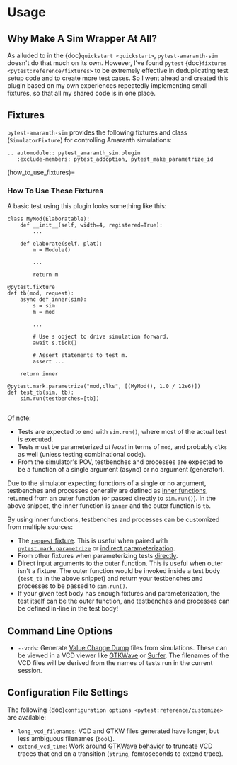 # Usage

## Why Make A Sim Wrapper At All?

As alluded to in the {doc}`quickstart <quickstart>`, `pytest-amaranth-sim`
doesn't do that much on its own. However, I've found `pytest` {doc}`fixtures <pytest:reference/fixtures>`
to be extremely effective in deduplicating test setup code and to create more 
test cases. So I went ahead and created this plugin based on my own experiences
repeatedly implementing small fixtures, so that all my shared code is in one
place.

## Fixtures

`pytest-amaranth-sim` provides the following fixtures and class (`SimulatorFixture`)
for controlling Amaranth simulations:

```{eval-rst}
.. automodule:: pytest_amaranth_sim.plugin
   :exclude-members: pytest_addoption, pytest_make_parametrize_id
```

(how_to_use_fixtures)=
### How To Use These Fixtures

A basic test using this plugin looks something like this:

```
class MyMod(Elaboratable):
    def __init__(self, width=4, registered=True):
        ...

    def elaborate(self, plat):
        m = Module()

        ...

        return m

@pytest.fixture
def tb(mod, request):
    async def inner(sim):
        s = sim
        m = mod

        ...

        # Use s object to drive simulation forward.
        await s.tick()

        # Assert statements to test m.
        assert ...

    return inner

@pytest.mark.parametrize("mod,clks", [(MyMod(), 1.0 / 12e6)])
def test_tb(sim, tb):
    sim.run(testbenches=[tb])
```

```{todo} Work on the prose of this section. Bullet points are a shortcut.
```

Of note: 

* Tests are expected to end with `sim.run()`, where most of the actual test
  is executed.
* Tests must be parameterized _at least_ in terms of `mod`, and probably `clks`
  as well (unless testing combinational code).
* From the simulator's POV, testbenches and processes are expected to be a
  function of a single argument (async) or no argument (generator).

Due to the simulator expecting functions of a single or no argument,
testbenches and processes generally are defined as [inner functions](https://docs.python.org/3.9/reference/compound_stmts.html#function-definitions), returned from an outer function (or passed
directly to `sim.run()`). In the above snippet, the inner function is `inner`
and the outer function is `tb`.

By using inner functions, testbenches and processes can be customized from
multiple sources:

* The [`request` fixture](https://docs.pytest.org/en/stable/reference/reference.html#std-fixture-request).
  This is useful when paired with [`pytest.mark.parametrize`](https://docs.pytest.org/en/stable/how-to/parametrize.html#pytest-mark-parametrize-parametrizing-test-functions) or [indirect parameterization](https://docs.pytest.org/en/stable/example/parametrize.html#indirect-parametrization).
* From other fixtures when parameterizing tests [directly](https://docs.pytest.org/en/stable/how-to/fixtures.html#override-a-fixture-with-direct-test-parametrization).
* Direct input arguments to the outer function. This is useful when outer
  isn't a fixture. The outer function would be invoked inside a test body
  (`test_tb` in the above snippet) and return your testbenches and processes
  to be passed to `sim.run()`.
* If your given test body has enough fixtures and parameterization, the test
  itself can be the outer function, and testbenches and processes can be
  defined in-line in the test body!

## Command Line Options

* `--vcds`: Generate [Value Change Dump](https://en.wikipedia.org/wiki/Value_change_dump) files
  from simulations. These can be viewed in a VCD viewer like [GTKWave](https://gtkwave.sourceforge.net/)
  or [Surfer](https://gitlab.com/surfer-project/surfer). The filenames of the
  VCD files will be derived from the names of tests run in the current session.

## Configuration File Settings

The following {doc}`configuration options <pytest:reference/customize>`
are available:

* `long_vcd_filenames`: VCD and GTKW files generated have longer, but less
  ambiguous filenames (`bool`).
* `extend_vcd_time`: Work around [GTKWave behavior](https://github.com/gtkwave/gtkwave/issues/230)
  to truncate VCD traces that end on a transition (`string`, femtoseconds to
  extend trace).
